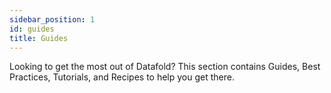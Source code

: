 ```yaml
---
sidebar_position: 1
id: guides
title: Guides
---
```


Looking to get the most out of Datafold? This section contains Guides, Best Practices, Tutorials, and Recipes to help you get there.